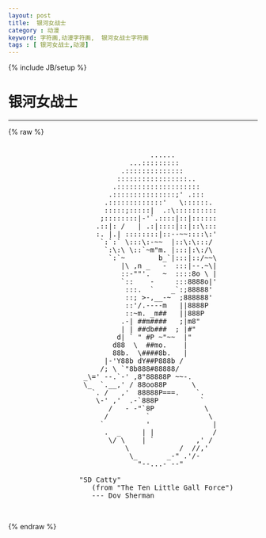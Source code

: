 ```yaml
---
layout: post
title:  银河女战士
category : 动漫
keyword: 字符画,动漫字符画,  银河女战士字符画
tags : [ 银河女战士,动漫]
---
```

{% include JB/setup %}
#  银河女战士
---
{% raw %}
<pre>

                                  ......
                             ...:::::::::
                           .::::::::::::::
                          :::::::::::::::::..
                         .::::::::::::::::::::
                        .:::::::::::::::;&#039; .:::
                       .:::::::::::::&#039;   \::::::.
                       :::::;:::::|  .:\::::::::::
                      ;::::::::|-&#039;`.::::|::|::::::
                     .::|: /   | .:|::::|::|::\:::
                     :. |.| ::::::::|::--~~::::\:&#039;
                      `:`:` \:::\:-~~  |::\:\:::/
                       `:\:\ \::`~m&quot;m. |:::|:\:/\
                        `:`~        b_`|:::|::/~~\
                           |\ ,n _   -  :::|--.~\|
                           ::-&quot;&quot;&#039;.   ~  ::::8o \ |
                           `::    -     :::8888o|&#039;
                            :::.  `    _`:;88888&#039;
                            ::; &gt;-,__-~  ;888888&#039;
                            ::&#039;/.----m   ||8888P
                            ::~m. _m##   ||888P
                           .-| ##m####   ;|m8&quot;
                           | | ##db###  ; |#&quot;
                          d| ` &quot; #P ~&quot;~~  |&quot;
                         d88  \  ##mo.    |
                         88b.  \####8b.   |
                       |-&#039;Y88b dY##P888b /
                      /; \ `&quot;8b888#88888/
                  _\=&#039; --.`-&#039; ,8&quot;88888P ~~-.
                  \_  `.__,&#039; / 88oo88P      \
                    `. /   ,&#039;  88888P===.    `.
                     \-&#039; ,&#039;  .-`888P          `
                        /   - -&quot;`8P            \
                       /         `              \
                      `          &#039;               |
                       .  _     | |              /
                        \/ \    | `          ,&#039; /
                            \            /  //,&#039;
                             \_       _-&quot; .&#039;/-
                               &quot;--...- --&quot;

                 &quot;SD Catty&quot;
                    (from &quot;The Ten Little Gall Force&quot;)
                    --- Dov Sherman

 </pre>
{% endraw %}
